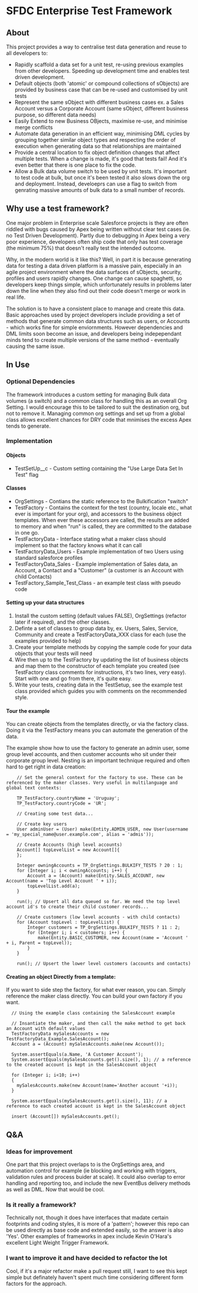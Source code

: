 # SFDC Enterprise Test Framework

## About
This project provides a way to centralise test data generation and reuse to all developers to:

- Rapidly scaffold a data set for a unit test, re-using previous examples from other developers. Speeding up development time and enables test driven development.
- Default objects (both 'atomic' or compound collections of sObjects) are provided by business case that can be re-used and customised by unit tests
- Represent the same sObject with different business cases ex. a Sales Account versus a Corporate Account (same sObject, different business purpose, so different data needs)
- Easily Extend to new Business OBjects, maximise re-use, and minimise merge conflicts
- Automate data generation in an efficient way, minimising DML cycles by grouping together similar object types and respecting the order of execution when generating data so that relationships are maintained
- Provide a central location to fix object definition changes that affect multiple tests. When a change is made, it's good that tests fail! And it's even better that there is one place to fix the code.
- Allow a Bulk data volume switch to be used by unit tests. It's important to test code at bulk, but once it's been tested it also slows down the org and deployment. Instead, develoeprs can use a flag to switch from genrating massive amounts of bulk data to a small number of records.

## Why use a test framework?
One major problem in Enterprise scale Salesforce projects is they are often riddled with bugs caused by Apex being written without clear test cases (ie. no Test Driven Development). Partly due to debugging in Apex being a very poor experience, developers often ship code that only has test coverage (the minimum 75%) that doesn't really test the intended outcome. 

Why, in the modern world is it like this? Well, in part it is because generating data for testing a data driven platform is a massive pain, especially in an agile project environment where the data surfaces of sObjects, security, profiles and users rapidly changes. One change can cause spaghetti, so developers keep things simple, which unfortunately results in problems later down the line when they also find out their code doesn't merge or work in real life.

The solution is to have a consistent place to manage and create this data. Basic approaches used by project developers include providing a set of methods that generate common data structures such as users, or Accounts - which works fine for simple enviornments. However dependencies and DML limits soon become an issue, and developers being indepependant minds tend to create multiple versions of the same method - eventually causing the same issue.

## In Use
### Optional Dependencies
The framework introduces a custom setting for managing Bulk data volumes (a switch) and a common class for handling this as an overall Org Setting. I would encourage this to be tailored to suit the destination org, but not to remove it. Managing common org settings and set up from a global class allows excellent chances for DRY code that mnimises the excess Apex tends to generate.

### Implementation
#### Objects
- TestSetUp__c - Custom setting containing the "Use Large Data Set In Test" flag

#### Classes
- OrgSettings - Contians the static reference to the Bulkification "switch"
- TestFactory - Contains the context for the test (country, locale etc., what ever is important for your org), and accessors to the business object templates. When ever these accessors are called, the results are added to memory and when "run" is called, they are committed to the database in one go.
- TestFactoryData - Interface stating what a maker class should implement so that the factory knows what it can call
- TestFactoryData_Users - Example implementation of two Users using standard salesforce profiles
- TestFactoryData_Sales - Example implementation of Sales data, an Account, a Contact and a "Customer" (a customer is an Account with child Contacts)
- TestFactory_Sample_Test_Class - an example test class with pseudo code

#### Setting up your data structures
1. Install the custom setting (default values FALSE), OrgSettings (refactor later if required), and the other classes.
2. Definte a set of classes to group data by, ex. Users, Sales, Service, Community and create a TestFactoryData_XXX class for each (use the examples provided to help)
3. Create your template methods by copying the sample code for your data objects that your tests will need
4. Wire then up to the TestFactory by updating the list of business objects and map them to the constructor of each template you created (see TestFactory class comments for instructions, it's two lines, very easy). Start with one and go from there, it's quite easy.
5. Write your tests, creating data in the TestSetup, see the example test class provided which guides you with comments on the recommended style.

#### Tour the example
You can create objects from the templates directly, or via the factory class. Doing it via the TestFactory means you can automate the generation of the data.

The example show how to use the factory to generate an admin user, some group level accounts, and then customer accounts who sit under their corporate group level. Nesting is an important technique required and often hard to get right in data creation:

```Apex
    // Set the general context for the factory to use. These can be referenced by the maker classes. Very useful in multilanguage and global text contexts:
    
    TP_TestFactory.countryName = 'Uruguay';
    TP_TestFactory.countryCode = 'UR';

    // Creating some test data...

    // Create key users
    User adminUser = (User) make(Entity.ADMIN_USER, new User(username = 'my_special_name@user.example.com', alias = 'admis'));

    // Create Accounts (high level accounts)
    Account[] topLevelList = new Account[]{
    };

    Integer owningAccounts = TP_OrgSettings.BULKIFY_TESTS ? 20 : 1;
    for (Integer i; i < owningAccounts; i++) {
        Account a = (Account) make(Entity.SALES_ACCOUNT, new Account(name = 'Top Level Account ' + i));
        topLevelList.add(a);
    }

    run(); // Upsert all data queued so far. We need the top level account id's to create their child customer records...

    // Create customers (low level accounts - with child contacts)
    for (Account topLevel : topLevelList) {
        Integer customers = TP_OrgSettings.BULKIFY_TESTS ? 11 : 2;
        for (Integer i; i < customers; i++) {
            make(Entity.BASIC_CUSTOMER, new Account(name = 'Account ' + i, Parent = topLevel));
        }
    }

    run(); // Upsert the lower level customers (accounts and contacts)
```


#### Creating an object Directly from a template:
If you want to side step the factory, for what ever reason, you can. Simply reference the maker class directly. You can build your own factory if you want.

```Apex
  // Using the example class containing the SalesAccount example
  
  // Insantiate the maker, and then call the make method to get back an Account with default values
  TestFactoryData mySalesAccounts = new TestFactoryData_Example.SalesAccount();
  Account a = (Account) mySalesAccounts.make(new Account());
  
  System.assertEquals(a.Name, 'A Customer Account');
  System.assertEquals(mySalesAccounts.get().size(), 1); // a reference to the created account is kept in the SalesAccount object
  
  for (Integer i; i<10; i++)
  {
    mySalesAccounts.make(new Account(name='Another account '+i));
  }
  
  System.assertEquals(mySalesAccounts.get().size(), 11); // a reference to each created account is kept in the SalesAccount object
  
  insert (Account[]) mySalesAccounts.get();
```

## Q&A
### Ideas for improvement
One part that this project overlaps to is the OrgSettings area, and automation control for example (ie blocking and working with triggers, validation rules and process buider at scale). It could also overlap to error handling and reporting too, and include the new EventBus delivery methods as well as DML. Now that would be cool.

### Is it really a framework?
Technically not, though it does have interfaces that madate certain footprints and coding styles, it is more of a 'pattern'; however this repo can be used directly as base code and extended easily, so the answer is also 'Yes'. Other examples of frameworks in apex include Kevin O'Hara's excellent Light Weight Trigger Framework.

### I want to improve it and have decided to refactor the lot
Cool, if it's a major refactor make a pull request still, I want to see this kept simple but definately haven't spent much time considering different form factors for the approach.
